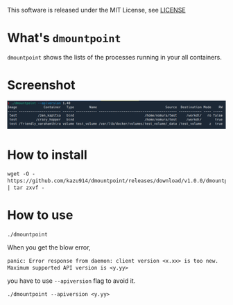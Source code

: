  This software is released under the MIT License, see [LICENSE](./LICENSE)
 
 # What's `dmountpoint`
 
 `dmountpoint` shows the lists of the processes running in your all containers.

# Screenshot
![screenshot](https://github.com/kazu914/dmountpoint/blob/images/screenshot.png)

# How to install

```
wget -O - https://github.com/kazu914/dmountpoint/releases/download/v1.0.0/dmountpoint_1.0.0_linux_amd64.tar.gz | tar zxvf -
```

# How to use

```
./dmountpoint
```

When you get the blow error,

```
panic: Error response from daemon: client version <x.xx> is too new. Maximum supported API version is <y.yy>
```

you have to use `--apiversion` flag to avoid it.

```
./dmountpoint --apiversion <y.yy>
```

